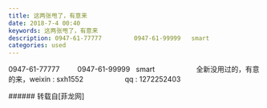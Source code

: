 ```yaml
---
title: 这两张甩了，有意来
date: 2018-7-4 00:40
keywords: 这两张甩了，有意来
description: 0947-61-77777         0947-61-99999   smart                     全新没用过的，有意的来，weixin : sxh1552                     qq : 1272252403
categories: used
---
```

<td class="t_f" id="postmessage_1476655">

0947-61-77777         0947-61-99999   smart                     全新没用过的，有意的来，weixin : sxh1552                     qq : 1272252403<br/>
</td>
###### 转载自[菲龙网]